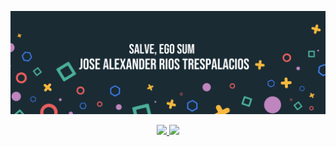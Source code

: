 ![iose's GitHub Banner](./assets/Header.png)


<div align="center">
  <a href="https://github.com/ijrios/">
  <img height="180em" src="https://github-readme-stats.vercel.app/api?username=ijrios&show_icons=true&theme=vision-friendly-dark&include_all_commits=false&count_private=true"/_>
  <img height="180em" src="https://github-readme-stats.vercel.app/api/top-langs/?username=ijrios&layout=compact&langs_count=7&theme=vision-friendly-dark"/>
</div>

  
